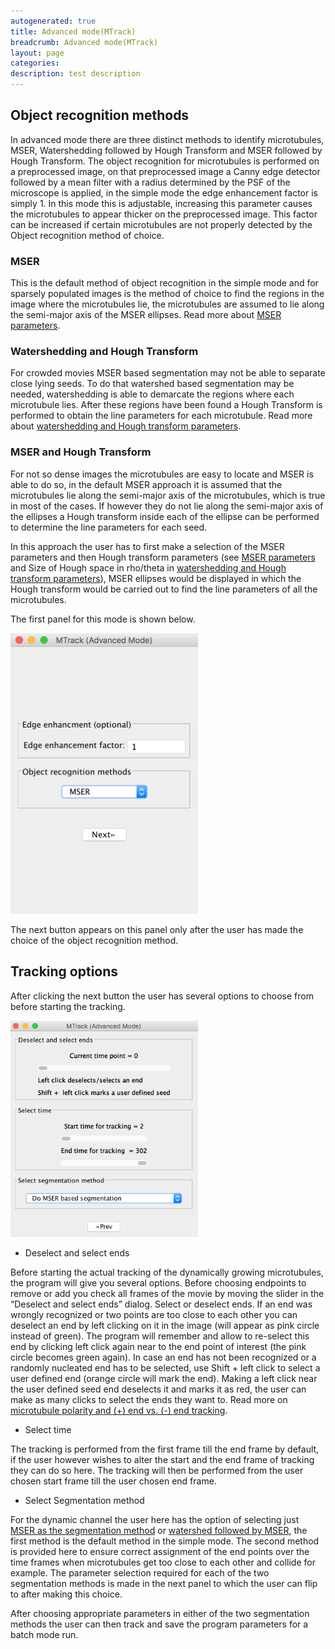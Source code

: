 ```yaml
---
autogenerated: true
title: Advanced mode(MTrack)
breadcrumb: Advanced mode(MTrack)
layout: page
categories: 
description: test description
---
```


Object recognition methods
--------------------------

In advanced mode there are three distinct methods to identify microtubules, MSER, Watershedding followed by Hough Transform and MSER followed by Hough Transform. The object recognition for microtubules is performed on a preprocessed image, on that preprocessed image a Canny edge detector followed by a mean filter with a radius determined by the PSF of the microscope is applied, in the simple mode the edge enhancement factor is simply 1. In this mode this is adjustable, increasing this parameter causes the microtubules to appear thicker on the preprocessed image. This factor can be increased if certain microtubules are not properly detected by the Object recognition method of choice.

### MSER

This is the default method of object recognition in the simple mode and for sparsely populated images is the method of choice to find the regions in the image where the microtubules lie, the microtubules are assumed to lie along the semi-major axis of the MSER ellipses. Read more about [MSER parameters](MSER_parameters).

### Watershedding and Hough Transform

For crowded movies MSER based segmentation may not be able to separate close lying seeds. To do that watershed based segmentation may be needed, watershedding is able to demarcate the regions where each microtubule lies. After these regions have been found a Hough Transform is performed to obtain the line parameters for each microtubule. Read more about [watershedding and Hough transform parameters](Watershedding_and_Hough_transform_parameters).

### MSER and Hough Transform

For not so dense images the microtubules are easy to locate and MSER is able to do so, in the default MSER approach it is assumed that the microtubules lie along the semi-major axis of the microtubules, which is true in most of the cases. If however they do not lie along the semi-major axis of the ellipses a Hough transform inside each of the ellipse can be performed to determine the line parameters for each seed.

In this approach the user has to first make a selection of the MSER parameters and then Hough transform parameters (see [MSER parameters](MSER_parameters) and Size of Hough space in rho/theta in [watershedding and Hough transform parameters](Watershedding_and_Hough_transform_parameters)), MSER ellipses would be displayed in which the Hough transform would be carried out to find the line parameters of all the microtubules.

The first panel for this mode is shown below.

<img src="/media/Advanced1.png" width="300"/>

The next button appears on this panel only after the user has made the choice of the object recognition method.

Tracking options
----------------

After clicking the next button the user has several options to choose from before starting the tracking.

<img src="/media/Advanced4.png" width="300"/>

-   Deselect and select ends

Before starting the actual tracking of the dynamically growing microtubules, the program will give you several options. Before choosing endpoints to remove or add you check all frames of the movie by moving the slider in the “Deselect and select ends” dialog. Select or deselect ends. If an end was wrongly recognized or two points are too close to each other you can deselect an end by left clicking on it in the image (will appear as pink circle instead of green). The program will remember and allow to re-select this end by clicking left click again near to the end point of interest (the pink circle becomes green again). In case an end has not been recognized or a randomly nucleated end has to be selected, use Shift + left click to select a user defined end (orange circle will mark the end). Making a left click near the user defined seed end deselects it and marks it as red, the user can make as many clicks to select the ends they want to. Read more on [microtubule polarity and (+) end vs. (-) end tracking](Microtubule_polarity_and_(+)_end_vs._(-)_end_tracking "wikilink").

-   Select time

The tracking is performed from the first frame till the end frame by default, if the user however wishes to alter the start and the end frame of tracking they can do so here. The tracking will then be performed from the user chosen start frame till the user chosen end frame.

-   Select Segmentation method

For the dynamic channel the user here has the option of selecting just [MSER as the segmentation method](MSER_as_the_segmentation_method) or [watershed followed by MSER](Watershed_followed_by_MSER), the first method is the default method in the simple mode. The second method is provided here to ensure correct assignment of the end points over the time frames when microtubules get too close to each other and collide for example. The parameter selection required for each of the two segmentation methods is made in the next panel to which the user can flip to after making this choice.

After choosing appropriate parameters in either of the two segmentation methods the user can then track and save the program parameters for a batch mode run.
